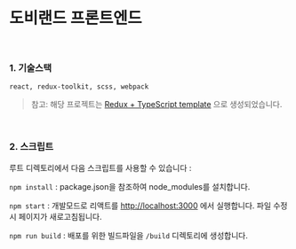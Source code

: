 # 도비랜드 프론트엔드

<br>

### 1. 기술스택
```plaintext
react, redux-toolkit, scss, webpack
```
> 참고: 해당 프로젝트는 [Redux + TypeScript template](https://redux-toolkit.js.org/introduction/getting-started#using-create-react-app) 으로 생성되었습니다.

<br>

### 2. 스크립트

루트 디렉토리에서 다음 스크립트를 사용할 수 있습니다 :

`npm install` :  package.json을 참조하여 node_modules를 설치합니다.

`npm start` : 개발모드로 리액트를 [http://localhost:3000](http://localhost:3000) 에서 실행합니다. 파일 수정시 페이지가 새로고침됩니다.

`npm run build` : 배포를 위한 빌드파일을 `/build` 디렉토리에 생성합니다.

<br>